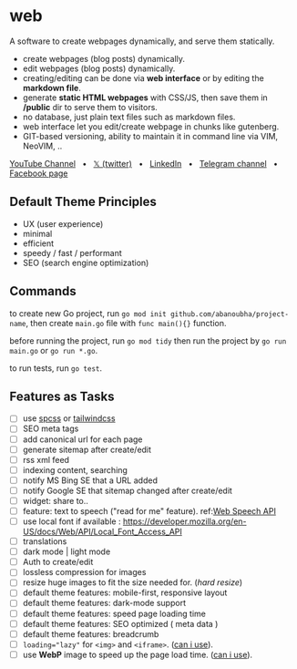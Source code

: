 # web

A software to create webpages dynamically, and serve them statically.

- create webpages (blog posts) dynamically.
- edit webpages (blog posts) dynamically.
- creating/editing can be done via __web interface__ or by editing the __markdown file__.
- generate __static HTML webpages__ with CSS/JS, then save them in __/public__ dir to serve them to visitors.
- no database, just plain text files such as markdown files.
- web interface let you edit/create webpage in chunks like gutenberg.
- GIT-based versioning, ability to maintain it in command line via VIM, NeoVIM, ..

[YouTube Channel](https://www.youtube.com/@abanoubha)
&nbsp; • &nbsp;
[𝕏 (twitter)](https://twitter.com/abanoubha)
&nbsp; • &nbsp;
[LinkedIn](https://www.linkedin.com/in/abanoub-hanna)
&nbsp; • &nbsp;
[Telegram channel](https://t.me/softwarepharaoh)
&nbsp; • &nbsp;
[Facebook page](https://www.facebook.com/SoftwarePharaoh/)

## Default Theme Principles

- UX (user experience)
- minimal
- efficient
- speedy / fast / performant
- SEO (search engine optimization)

## Commands

to create new Go project, run `go mod init github.com/abanoubha/project-name`, then create `main.go` file with `func main(){}` function.

before running the project, run `go mod tidy` then run the project by `go run main.go` or `go run *.go`.

to run tests, run `go test`.

## Features as Tasks

- [ ] use [spcss](https://github.com/susam/spcss) or [tailwindcss](https://tailwindcss.com/)
- [ ] SEO meta tags
- [ ] add canonical url for each page
- [ ] generate sitemap after create/edit
- [ ] rss xml feed
- [ ] indexing content, searching
- [ ] notify MS Bing SE that a URL added
- [ ] notify Google SE that sitemap changed after create/edit
- [ ] widget: share to..
- [ ] feature: text to speech ("read for me" feature). ref:[Web Speech API](https://developer.mozilla.org/en-US/docs/Web/API/Web_Speech_API)
- [ ] use local font if available : <https://developer.mozilla.org/en-US/docs/Web/API/Local_Font_Access_API>
- [ ] translations
- [ ] dark mode | light mode
- [ ] Auth to create/edit
- [ ] lossless compression for images
- [ ] resize huge images to fit the size needed for. (_hard resize_)
- [ ] default theme features: mobile-first, responsive layout
- [ ] default theme features: dark-mode support
- [ ] default theme features: speed page loading time
- [ ] default theme features: SEO optimized ( meta data )
- [ ] default theme features: breadcrumb
- [ ] `loading="lazy"` for `<img>` and `<iframe>`. ([can i use](https://caniuse.com/#feat=loading-lazy-attr)).
- [ ] use __WebP__ image to speed up the page load time. ([can i use](https://caniuse.com/#feat=webp)).
